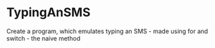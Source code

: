 # TypingAnSMS
Create a program, which emulates typing an SMS - made using for and switch - the naive method
